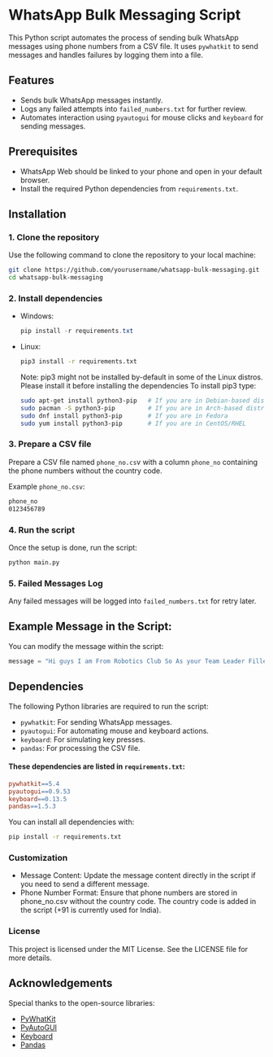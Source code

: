 # WhatsApp Bulk Messaging Script

This Python script automates the process of sending bulk WhatsApp messages using phone numbers from a CSV file. It uses `pywhatkit` to send messages and handles failures by logging them into a file.

## Features
- Sends bulk WhatsApp messages instantly.
- Logs any failed attempts into `failed_numbers.txt` for further review.
- Automates interaction using `pyautogui` for mouse clicks and `keyboard` for sending messages.

## Prerequisites
- WhatsApp Web should be linked to your phone and open in your default browser.
- Install the required Python dependencies from `requirements.txt`.

## Installation

### 1. Clone the repository
Use the following command to clone the repository to your local machine:
```bash
git clone https://github.com/yourusername/whatsapp-bulk-messaging.git
cd whatsapp-bulk-messaging
```
### 2. Install dependencies
- Windows:
    ```powershell
    pip install -r requirements.txt
    ```
- Linux:
    ```bash
    pip3 install -r requirements.txt
    ```
    Note: pip3 might not be installed by-default in some of the Linux distros. Please install it before installing the dependencies
    To install pip3 type:
    ```bash
    sudo apt-get install python3-pip   # If you are in Debian-based disto
    sudo pacman -S python3-pip         # If you are in Arch-based distro
    sudo dnf install python3-pip       # If you are in Fedora
    sudo yum install python3-pip       # If you are in CentOS/RHEL
### 3. Prepare a CSV file

Prepare a CSV file named `phone_no.cs`v with a column `phone_no` containing the phone numbers without the country code. <br>

Example `phone_no.csv`:

```bash
phone_no
0123456789
```
### 4. Run the script

Once the setup is done, run the script:

```bash
python main.py
```
### 5. Failed Messages Log

Any failed messages will be logged into `failed_numbers.txt` for retry later.

## Example Message in the Script:

You can modify the message within the script:
```python 
message = "Hi guys I am From Robotics Club So As your Team Leader Filled Our Form Please Join this Group for more Information\n"
```

## Dependencies

The following Python libraries are required to run the script:

- `pywhatkit`: For sending WhatsApp messages.
- `pyautogui`: For automating mouse and keyboard actions.
- `keyboard`: For simulating key presses.
- `pandas`: For processing the CSV file.

#### These dependencies are listed in `requirements.txt`:
```makefile 
pywhatkit==5.4
pyautogui==0.9.53
keyboard==0.13.5
pandas==1.5.3
```
You can install all dependencies with:
```bash
pip install -r requirements.txt
```

### Customization
- Message Content: Update the message content directly in the script if you need to send a different message.
- Phone Number Format: Ensure that phone numbers are stored in phone_no.csv without the country code. The country code is added in the script (+91 is currently used for India).

### License

This project is licensed under the MIT License. See the LICENSE file for more details.

## Acknowledgements

Special thanks to the open-source libraries:

- [PyWhatKit](https://pypi.org/project/pywhatkit/)
- [PyAutoGUI](https://pypi.org/project/PyAutoGUI/)
- [Keyboard](https://pypi.org/project/keyboard/)
- [Pandas](https://pypi.org/project/pandas/)




